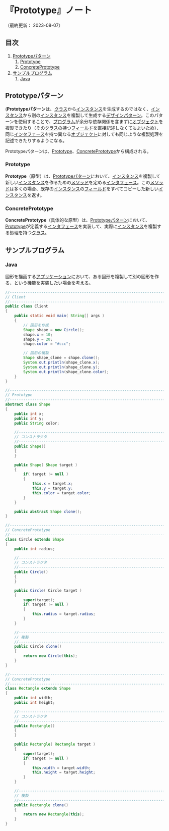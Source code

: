 # 『Prototype』ノート

（最終更新： 2023-08-07）


## 目次

1. [Prototypeパターン](#prototypeパターン)
	1. [Prototype](#prototype)
	1. [ConcretePrototype](#concreteprototype)
1. [サンプルプログラム](#サンプルプログラム)
	1. [Java](#java)


## Prototypeパターン

(**Prototypeパターン**は、[クラス](../../../../programming/_/chapters/object_oriented.md#クラス)から[インスタンス](../../../../programming/_/chapters/object_oriented.md#インスタンス)を生成するのではなく、[インスタンス](../../../../programming/_/chapters/object_oriented.md#インスタンス)から別の[インスタンス](../../../../programming/_/chapters/object_oriented.md#インスタンス)を複製して生成する[デザインパターン](./design_pattern.md#デザインパターン)。このパターンを使用することで、[プログラム](../../../../programming/_/chapters/programming.md#プログラム)が余分な依存関係を含まずに[オブジェクト](../../../../programming/_/chapters/object_oriented.md#オブジェクト)を複製できたり（その[クラス](../../../../programming/_/chapters/object_oriented.md#クラス)の持つ[フィールド](../../../../programming/_/chapters/object_oriented.md#プロパティ)を直接記述しなくてもよいため）、同じ[インタフェース](../../../../programming/_/chapters/object_oriented.md#インタフェース)を持つ異なる[オブジェクト](../../../../programming/_/chapters/object_oriented.md#オブジェクト)に対しても同じような複製処理を記述できたりするようになる。

Prototypeパターンは、[Prototype](#prototype)、[ConcretePrototype](#concreteprototype)から構成される。

### Prototype

**Prototype**（原型）は、[Prototypeパターン](#prototypeパターン)において、[インスタンス](../../../../programming/_/chapters/object_oriented.md#インスタンス)を複製して新しい[インスタンス](../../../../programming/_/chapters/object_oriented.md#インスタンス)を作るための[メソッド](../../../../programming/_/chapters/object_oriented.md#メソッド)を定める[インタフェース](../../../../programming/_/chapters/object_oriented.md#インタフェース)。この[メソッド](../../../../programming/_/chapters/object_oriented.md#メソッド)は多くの場合、既存の[インスタンス](../../../../programming/_/chapters/object_oriented.md#インスタンス)の[フィールド](../../../../programming/_/chapters/object_oriented.md#プロパティ)をすべてコピーした新しい[インスタンス](../../../../programming/_/chapters/object_oriented.md#インスタンス)を返す。

### ConcretePrototype

**ConcretePrototype**（具体的な原型）は、[Prototypeパターン](#prototypeパターン)において、[Prototype](#prototype)が定義する[インタフェース](../../../../programming/_/chapters/object_oriented.md#インタフェース)を実装して、実際に[インスタンス](../../../../programming/_/chapters/object_oriented.md#インスタンス)を複製する処理を持つ[クラス](../../../../programming/_/chapters/object_oriented.md#クラス)。


## サンプルプログラム

### Java

図形を描画する[アプリケーション](../../../../computer/software/_/chapters/software.md#応用ソフトウェア)において、ある図形を複製して別の図形を作る、という機能を実装したい場合を考える。

```java
//------------------------------------------------------------------------------
// Client
//------------------------------------------------------------------------------
public class Client
{
    public static void main( String[] args )
    {
        // 図形を作成
        Shape shape = new Circle();
        shape.x = 10;
        shape.y = 20;
        shape.color = "#ccc";

        // 図形の複製
        Shape shape_clone = shape.clone();
        System.out.println(shape_clone.x);
        System.out.println(shape_clone.y);
        System.out.println(shape_clone.color);
    }
}

//------------------------------------------------------------------------------
// Prototype
//------------------------------------------------------------------------------
abstract class Shape
{
    public int x;
    public int y;
    public String color;

    //--------------------------------------------------------------------------
    // コンストラクタ
    //--------------------------------------------------------------------------
    public Shape()
    {
    }

    public Shape( Shape target )
    {
        if( target != null )
        {
            this.x = target.x;
            this.y = target.y;
            this.color = target.color;
        }
    }

    public abstract Shape clone();
}

//------------------------------------------------------------------------------
// ConcretePrototype
//------------------------------------------------------------------------------
class Circle extends Shape
{
    public int radius;

    //--------------------------------------------------------------------------
    // コンストラクタ
    //--------------------------------------------------------------------------
    public Circle()
    {
    }

    public Circle( Circle target )
    {
        super(target);
        if( target != null )
        {
            this.radius = target.radius;
        }
    }

    //--------------------------------------------------------------------------
    // 複製
    //--------------------------------------------------------------------------
    public Circle clone()
    {
        return new Circle(this);
    }
}

//------------------------------------------------------------------------------
// ConcretePrototype
//------------------------------------------------------------------------------
class Rectangle extends Shape
{
    public int width;
    public int height;

    //--------------------------------------------------------------------------
    // コンストラクタ
    //--------------------------------------------------------------------------
    public Rectangle()
    {
    }

    public Rectangle( Rectangle target )
    {
        super(target);
        if( target != null )
        {
            this.width = target.width;
            this.height = target.height;
        }
    }

    //--------------------------------------------------------------------------
    // 複製
    //--------------------------------------------------------------------------
    public Rectangle clone()
    {
        return new Rectangle(this);
    }
}
```
